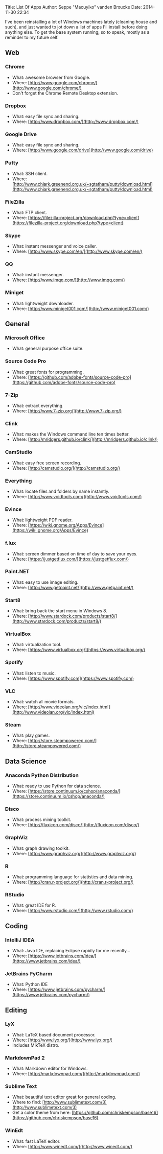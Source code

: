 Title: List Of Apps
Author: Seppe "Macuyiko" vanden Broucke
Date: 2014-11-30 22:34

I've been reinstalling a lot of Windows machines lately (cleaning house and such), and just wanted to jot down a list of apps I'll install before doing anything else. To get the base system running, so to speak, mostly as a reminder to my future self.

## Web ##

### Chrome ###

- What: awesome browser from Google.
- Where: [http://www.google.com/chrome/](http://www.google.com/chrome/)
- Don't forget the Chrome Remote Desktop extension.

### Dropbox ###

- What: easy file sync and sharing.
- Where: [http://www.dropbox.com/](http://www.dropbox.com/)

### Google Drive ###

- What: easy file sync and sharing.
- Where: [http://www.google.com/drive](http://www.google.com/drive)

### Putty ###

- What: SSH client.
- Where: [http://www.chiark.greenend.org.uk/~sgtatham/putty/download.html](http://www.chiark.greenend.org.uk/~sgtatham/putty/download.html)

### FileZilla ###

- What: FTP client.
- Where: [https://filezilla-project.org/download.php?type=client](https://filezilla-project.org/download.php?type=client)

### Skype ###

- What: instant messenger and voice caller.
- Where: [http://www.skype.com/en/](http://www.skype.com/en/)

### QQ ###

- What: instant messenger.
- Where: [http://www.imqq.com/](http://www.imqq.com/)

### Miniget ###

- What: lightweight downloader.
- Where: [http://www.miniget001.com/](http://www.miniget001.com/)

## General ##

### Microsoft Office ###

- What: general purpose office suite.

### Source Code Pro ###

- What: great fonts for programming.
- Where: [https://github.com/adobe-fonts/source-code-pro](https://github.com/adobe-fonts/source-code-pro)

### 7-Zip ###

- What: extract everything.
- Where: [http://www.7-zip.org/](http://www.7-zip.org/)

### Clink ###

- What: makes the Windows command line ten times better.
- Where: [http://mridgers.github.io/clink/](http://mridgers.github.io/clink/)

### CamStudio ###

- What: easy free screen recording.
- Where: [http://camstudio.org/](http://camstudio.org/)

### Everything ###

- What: locate files and folders by name instantly.
- Where: [http://www.voidtools.com/](http://www.voidtools.com/)

### Evince ###

- What: lightweight PDF reader.
- Where: [https://wiki.gnome.org/Apps/Evince](https://wiki.gnome.org/Apps/Evince)

### f.lux ###

- What: screen dimmer based on time of day to save your eyes.
- Where: [https://justgetflux.com/](https://justgetflux.com/)

### Paint.NET ###

- What: easy to use image editing.
- Where: [http://www.getpaint.net/](http://www.getpaint.net/)

### Start8 ###

- What: bring back the start menu in Windows 8.
- Where: [http://www.stardock.com/products/start8/](http://www.stardock.com/products/start8/)

### VirtualBox ###

- What: virtualization tool.
- Where: [https://www.virtualbox.org/](https://www.virtualbox.org/)

### Spotify ###

- What: listen to music.
- Where: [https://www.spotify.com](https://www.spotify.com)

### VLC ###

- What: watch all movie formats.
- Where: [http://www.videolan.org/vlc/index.html](http://www.videolan.org/vlc/index.html)

### Steam ###

- What: play games.
- Where: [http://store.steampowered.com/](http://store.steampowered.com/)

## Data Science ##

### Anaconda Python Distribution ###

- What: ready to use Python for data science.
- Where: [https://store.continuum.io/cshop/anaconda/](https://store.continuum.io/cshop/anaconda/)

### Disco ###

- What: process mining toolkit.
- Where: [http://fluxicon.com/disco/](http://fluxicon.com/disco/)

### GraphViz ###

- What: graph drawing toolkit.
- Where: [http://www.graphviz.org/](http://www.graphviz.org/)

### R ###

- What: programming language for statistics and data mining.
- Where: [http://cran.r-project.org/](http://cran.r-project.org/)

### RStudio ###

- What: great IDE for R.
- Where: [http://www.rstudio.com/](http://www.rstudio.com/)

## Coding ##

### IntelliJ IDEA ###

- What: Java IDE, replacing Eclipse rapidly for me recently...
- Where: [https://www.jetbrains.com/idea/](https://www.jetbrains.com/idea/)

### JetBrains PyCharm ###

- What: Python IDE
- Where: [https://www.jetbrains.com/pycharm/](https://www.jetbrains.com/pycharm/)

## Editing ##

### LyX ###

- What: LaTeX based document processor.
- Where: [http://www.lyx.org/](http://www.lyx.org/)
- Includes MikTeX distro.

### MarkdownPad 2 ###

- What: Markdown editor for Windows.
- Where: [http://markdownpad.com/](http://markdownpad.com/)

### Sublime Text ###

- What: beautiful text editor great for general coding.
- Where to find: [http://www.sublimetext.com/3](http://www.sublimetext.com/3)
- Get a color theme from here: [https://github.com/chriskempson/base16](https://github.com/chriskempson/base16)

### WinEdt ###

- What: fast LaTeX editor.
- Where: [http://www.winedt.com/](http://www.winedt.com/)



